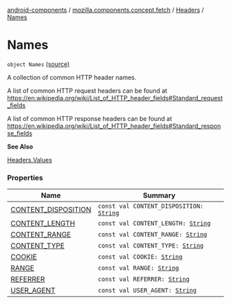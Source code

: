[android-components](../../../index.md) / [mozilla.components.concept.fetch](../../index.md) / [Headers](../index.md) / [Names](./index.md)

# Names

`object Names` [(source)](https://github.com/mozilla-mobile/android-components/blob/master/components/concept/fetch/src/main/java/mozilla/components/concept/fetch/Headers.kt#L54)

A collection of common HTTP header names.

A list of common HTTP request headers can be found at
https://en.wikipedia.org/wiki/List_of_HTTP_header_fields#Standard_request_fields

A list of common HTTP response headers can be found at
https://en.wikipedia.org/wiki/List_of_HTTP_header_fields#Standard_response_fields

**See Also**

[Headers.Values](../-values/index.md)

### Properties

| Name | Summary |
|---|---|
| [CONTENT_DISPOSITION](-c-o-n-t-e-n-t_-d-i-s-p-o-s-i-t-i-o-n.md) | `const val CONTENT_DISPOSITION: `[`String`](https://kotlinlang.org/api/latest/jvm/stdlib/kotlin/-string/index.html) |
| [CONTENT_LENGTH](-c-o-n-t-e-n-t_-l-e-n-g-t-h.md) | `const val CONTENT_LENGTH: `[`String`](https://kotlinlang.org/api/latest/jvm/stdlib/kotlin/-string/index.html) |
| [CONTENT_RANGE](-c-o-n-t-e-n-t_-r-a-n-g-e.md) | `const val CONTENT_RANGE: `[`String`](https://kotlinlang.org/api/latest/jvm/stdlib/kotlin/-string/index.html) |
| [CONTENT_TYPE](-c-o-n-t-e-n-t_-t-y-p-e.md) | `const val CONTENT_TYPE: `[`String`](https://kotlinlang.org/api/latest/jvm/stdlib/kotlin/-string/index.html) |
| [COOKIE](-c-o-o-k-i-e.md) | `const val COOKIE: `[`String`](https://kotlinlang.org/api/latest/jvm/stdlib/kotlin/-string/index.html) |
| [RANGE](-r-a-n-g-e.md) | `const val RANGE: `[`String`](https://kotlinlang.org/api/latest/jvm/stdlib/kotlin/-string/index.html) |
| [REFERRER](-r-e-f-e-r-r-e-r.md) | `const val REFERRER: `[`String`](https://kotlinlang.org/api/latest/jvm/stdlib/kotlin/-string/index.html) |
| [USER_AGENT](-u-s-e-r_-a-g-e-n-t.md) | `const val USER_AGENT: `[`String`](https://kotlinlang.org/api/latest/jvm/stdlib/kotlin/-string/index.html) |
